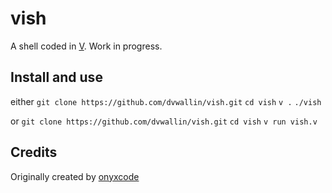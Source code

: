 # vish
A shell coded in [V](https://vlang.io). Work in progress.

## Install and use
either
`git clone https://github.com/dvwallin/vish.git`
`cd vish`
`v .`
`./vish`

or
`git clone https://github.com/dvwallin/vish.git`
`cd vish`
`v run vish.v`

## Credits
Originally created by [onyxcode](https://github.com/onyxcode/vish)
